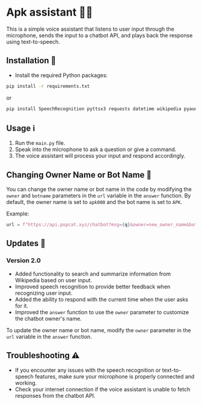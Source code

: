 # Apk assistant 🎤🤖

This is a simple voice assistant that listens to user input through the microphone, sends the input to a chatbot API, and plays back the response using text-to-speech.

## Installation 🚀

- Install the required Python packages:
```bash
pip install -r requirements.txt
```
or
```bash
pip install SpeechRecognition pyttsx3 requests datetime wikipedia pyaudio
```


## Usage ℹ️

1. Run the `main.py` file.
2. Speak into the microphone to ask a question or give a command.
3. The voice assistant will process your input and respond accordingly.

## Changing Owner Name or Bot Name 🔄

You can change the owner name or bot name in the code by modifying the `owner` and `botname` parameters in the `url` variable in the `answer` function. By default, the owner name is set to `apk000` and the bot name is set to `APK`.


Example:
```python
url = f"https://api.popcat.xyz/chatbot?msg={q}&owner=new_owner_name&botname=new_bot_name"
```


## Updates 🚀

### Version 2.0

- Added functionality to search and summarize information from Wikipedia based on user input.
- Improved speech recognition to provide better feedback when recognizing user input.
- Added the ability to respond with the current time when the user asks for it.
- Improved the `answer` function to use the `owner` parameter to customize the chatbot owner's name.

To update the owner name or bot name, modify the `owner` parameter in the `url` variable in the `answer` function.


## Troubleshooting ⚠️

- If you encounter any issues with the speech recognition or text-to-speech features, make sure your microphone is properly connected and working.
- Check your internet connection if the voice assistant is unable to fetch responses from the chatbot API.
